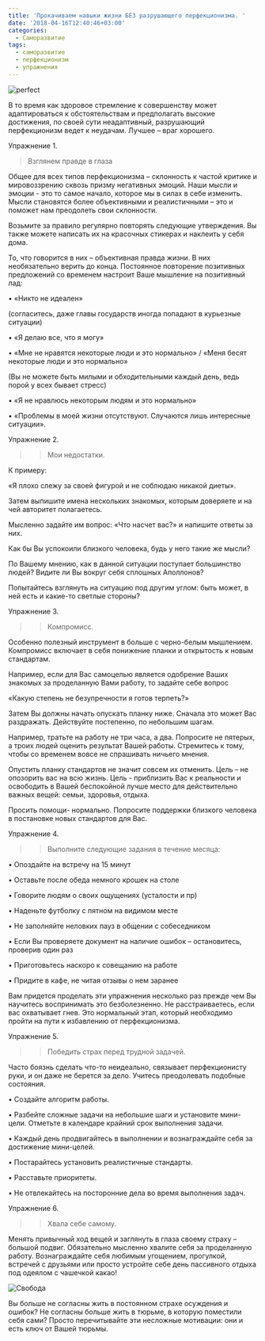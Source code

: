 ```yaml
---
title: 'Прокачиваем навыки жизни БЕЗ разрушающего перфекционизма. '
date: '2018-04-16T12:40:46+03:00'
categories:
  - Саморазвитие
tags:
  - саморазвитие
  - перфекционизм
  - упражнения
---
```

![perfect](/images/uploads/hands-2227857_1920.jpg)

В то время как здоровое стремление к совершенству может адаптироваться к обстоятельствам и предполагать высокие достижения, по своей сути неадаптивный, разрушающий перфекционизм ведет к неудачам. Лучшее – враг хорошего.

Упражнение 1. 

> Взглянем правде в глаза

Общее для всех типов перфекционизма – склонность к частой критике и мировоззрению сквозь призму негативных эмоций. Наши мысли и эмоции  - это то самое начало, которое мы в силах в себе изменить. Мысли становятся более объективными и реалистичными – это и поможет нам преодолеть свои склонности. 

Возьмите за правило регулярно повторять следующие утверждения. Вы также можете написать их на красочных стикерах и наклеить у себя дома. 

То, что говорится в них – объективная правда жизни.  В них необязательно верить до конца. Постоянное повторение позитивных предложений со временем настроит Ваше мышление на позитивный лад:

•	«Никто не идеален»

 (согласитесь, даже главы государств иногда попадают в курьезные ситуации)

•	«Я делаю все, что я могу»

•	«Мне не нравятся некоторые люди и это нормально» / «Меня бесят некоторые люди и это нормально»

(Вы не можете быть милыми и обходительными каждый день, ведь порой у всех бывает стресс)

•	«Я не нравлюсь некоторым людям и это нормально» 

•	«Проблемы в моей жизни отсутствуют. Случаются лишь интересные ситуации».

Упражнение 2. 

> > Мои недостатки. 
>
>

К примеру:

«Я плохо слежу за своей фигурой и не соблюдаю никакой диеты».

Затем выпишите имена нескольких знакомых, которым доверяете и на чей авторитет полагаетесь.

Мысленно задайте им вопрос: «Что насчет вас?» и напишите ответы за них. 

Как бы Вы успокоили близкого человека, будь у него такие же мысли? 

По Вашему мнению, как в данной ситуации поступает большинство людей? Видите ли Вы вокруг себя сплошных Аполлонов? 

Попытайтесь взглянуть на ситуацию под другим углом: быть может, в ней есть и какие-то светлые стороны?

Упражнение 3.

> > Компромисс.

Особенно полезный инструмент в больше с черно-белым мышлением. Компромисс включает в себя понижение планки и открытость к новым стандартам.

Например, если для Вас самоцелью является одобрение Ваших знакомых за проделанную Вами работу, то задайте себе вопрос

«Какую степень не безупречности я готов терпеть?»

Затем Вы должны начать опускать планку ниже. Сначала это может Вас раздражать. Действуйте постепенно, по небольшим шагам. 

Например, тратьте на работу не три часа, а два. Попросите не пятерых, а троих людей оценить результат Вашей работы.  Стремитесь к тому, чтобы со временем вовсе не спрашивать ничьего мнения.

Опустить планку стандартов не значит совсем их отменить. Цель – не опозорить вас на всю жизнь. Цель - приблизить Вас к реальности и освободить в Вашей беспокойной лучше место для действительно важных вещей: семьи, здоровья, отдыха. 

Просить помощи- нормально. Попросите поддержки близкого человека в постановке новых стандартов для Вас. 

Упражнение 4. 

> > Выполните следующие задания в течение месяца:

•	Опоздайте на встречу на 15 минут

•	Оставьте после обеда немного крошек на столе

•	Говорите людям о своих ощущениях (усталости и пр)

•	Наденьте футболку с пятном на видимом месте

•	Не заполняйте неловких пауз в общении с собеседником

•	Если Вы проверяете документ на наличие ошибок – остановитесь, проверив один раз

•	Приготовьтесь наскоро к совещанию на работе

•	Придите в кафе, не читая отзывы о нем заранее

Вам придется проделать эти упражнения несколько раз прежде чем Вы научитесь воспринимать это безболезненно. Не расстраиваетесь, если вас охватывает гнев. Это нормальный этап, который необходимо пройти на пути к избавлению от перфекционизма.

Упражнение 5. 

> > Победить страх перед трудной задачей. 

Часто боязнь сделать что-то неидеально, связывает перфекционисту руки, и он даже не берется за дело. Учитесь преодолевать подобные состояния. 

•	Создайте алгоритм работы.

•	Разбейте сложные задачи на небольшие шаги и установите мини-цели. Отметьте в календаре крайний срок выполнения задачи. 

•	Каждый день продвигайтесь в выполнении и вознаграждайте себя за достижение мини-целей. 

•	Постарайтесь установить реалистичные стандарты. 

•	Расставьте приоритеты. 

•	Не отвлекайтесь на посторонние дела во время выполнения задач. 

Упражнение 6.  

> > Хвала себе самому.

Менять привычный ход вещей и заглянуть в глаза своему страху – большой подвиг. Обязательно мысленно хвалите себя за проделанную работу. Вознаграждайте себя любимым угощением, прогулкой, встречей с друзьями или просто устройте себе день пассивного отдыха под одеялом с чашечкой какао!

![Свобода](/images/uploads/fernando-2581801_1920.jpg)

Вы больше не согласны жить в постоянном страхе осуждения и ошибок? Не согласны больше жить в тюрьме, в которую поместили себя сами? Просто перечитывайте эти несложные мотивации: они и есть ключ от Вашей тюрьмы.
